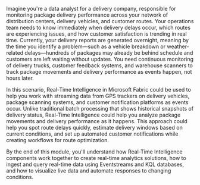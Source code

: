 Imagine you're a data analyst for a delivery company, responsible for monitoring package delivery performance across your network of distribution centers, delivery vehicles, and customer routes. Your operations team needs to know immediately when delivery delays occur, which routes are experiencing issues, and how customer satisfaction is trending in real time. Currently, your delivery reports are generated overnight, meaning by the time you identify a problem—such as a vehicle breakdown or weather-related delays—hundreds of packages may already be behind schedule and customers are left waiting without updates. You need continuous monitoring of delivery trucks, customer feedback systems, and warehouse scanners to track package movements and delivery performance as events happen, not hours later.

In this scenario, Real-Time Intelligence in Microsoft Fabric could be used to help you work with streaming data from GPS trackers on delivery vehicles, package scanning systems, and customer notification platforms as events occur. Unlike traditional batch processing that shows historical snapshots of delivery status, Real-Time Intelligence could help you analyze package movements and delivery performance as it happens. This approach could help you spot route delays quickly, estimate delivery windows based on current conditions, and set up automated customer notifications while creating workflows for route optimization.

By the end of this module, you'll understand how Real-Time Intelligence components work together to create real-time analytics solutions, how to ingest and query real-time data using Eventstreams and KQL databases, and how to visualize live data and automate responses to changing conditions.